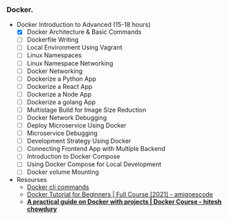### Docker.
* Docker Introduction to Advanced (15-18 hours)
    - [X] Docker Architecture & Basic Commands
    - [ ] Dockerfile Writing
    - [ ] Local Environment Using Vagrant
    - [ ] Linux Namespaces
    - [ ] Linux Namespace Networking
    - [ ] Docker Networking
    - [ ] Dockerize a Python App
    - [ ] Dockerize a React App
    - [ ] Dockerize a Node App
    - [ ] Dockerize a golang App
    - [ ] Multistage Build for Image Size Reduction
    - [ ] Docker Network Debugging
    - [ ] Deploy Microservice Using Docker
    - [ ] Microservice Debugging
    - [ ] Development Strategy Using Docker
    - [ ] Connecting Frontend App with Multiple Backend
    - [ ] Introduction to Docker Compose
    - [ ] Using Docker Compose for Local Development
    - [ ] Docker volume Mounting 

* Resourses
    * [Docker cli commands](https://docs.docker.com/engine/reference/)
    * [Docker Tutorial for Beginners | Full Course [2021] - amigoescode](https://www.youtube.com/watch?v=p28piYY_wv8)
    * **[A practical guide on Docker with projects | Docker Course - hitesh chowdury](https://www.youtube.com/watch?v=rr9cI4u1_88)**